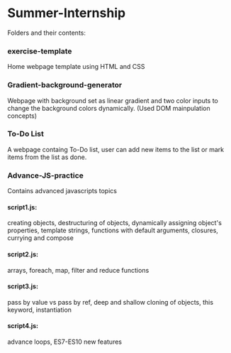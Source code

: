 # Summer-Internship

Folders and their contents:

### exercise-template
Home webpage template using HTML and CSS

### Gradient-background-generator
Webpage with background set as linear gradient and two color inputs to change the background colors dynamically. (Used DOM mainpulation concepts)

### To-Do List
A webpage containg To-Do list, user can add new items to the list or mark items from the list as done. 

### Advance-JS-practice
Contains advanced javascripts topics
#### script1.js: 
creating objects, destructuring of objects, dynamically assigning object's properties, template strings, functions with default arguments, closures, currying and compose
#### script2.js: 
arrays, foreach, map, filter and reduce functions
#### script3.js: 
pass by value vs pass by ref, deep and shallow cloning of objects, this keyword, instantiation
#### script4.js:
advance loops, ES7-ES10 new features



